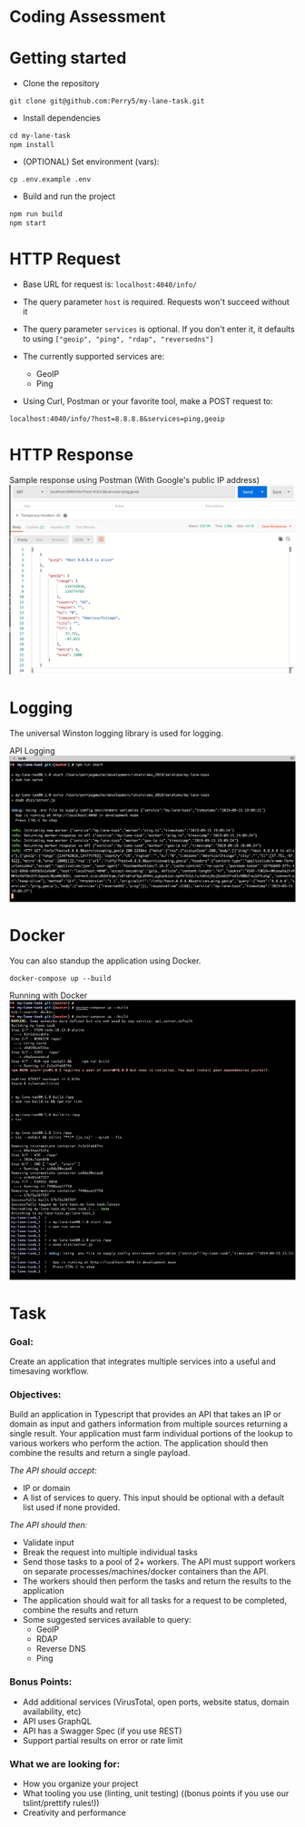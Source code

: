 # Coding Assessment

# Getting started
- Clone the repository
```
git clone git@github.com:Perry5/my-lane-task.git
```
- Install dependencies
```
cd my-lane-task
npm install
```
- (OPTIONAL) Set environment (vars):
```
cp .env.example .env
```
- Build and run the project
```
npm run build
npm start
```
# HTTP Request
- Base URL for request is: `localhost:4040/info/`
- The query parameter `host` is required. Requests won't succeed without it
- The query parameter `services` is optional. If you don't enter it, it defaults to using 
`["geoip", "ping", "rdap", "reversedns"]` 
- The currently supported services are: 
    - GeoIP
    - Ping

- Using Curl, Postman or your favorite tool, make a POST request to: 
```
localhost:4040/info/?host=8.8.8.8&services=ping,geoip
```


# HTTP Response
Sample response using Postman (With Google's public IP address)
![logging_image](src/public/response.png)

# Logging
The universal Winston logging library is used for logging.

API Logging
![logging_image](src/public/logging.png)

# Docker
You can also standup the application using Docker. 
```$xslt
docker-compose up --build
```
Running with Docker
![logging_image](src/public/docker.png)



# Task
### Goal:

Create an application that integrates multiple services into a useful and timesaving workflow.

### Objectives:

Build an application in Typescript that provides an API that takes an IP or domain as input and gathers information from multiple sources returning a single result. Your application must farm individual portions of the lookup to various workers who perform the action. The application should then combine the results and return a single payload.

*The API should accept:*

- IP or domain
- A list of services to query. This input should be optional with a default list used if none provided.

*The API should then:*

- Validate input
- Break the request into multiple individual tasks
- Send those tasks to a pool of 2+ workers. The API must support workers on separate processes/machines/docker containers than the API.
- The workers should then perform the tasks and return the results to the application
- The application should wait for all tasks for a request to be completed, combine the results and return
- Some suggested services available to query:
    - GeoIP
    - RDAP
    - Reverse DNS
    - Ping

### Bonus Points:
- Add additional services (VirusTotal, open ports, website status, domain availability, etc)
- API uses GraphQL
- API has a Swagger Spec (if you use REST)
- Support partial results on error or rate limit

### What we are looking for:
- How you organize your project
- What tooling you use (linting, unit testing) ((bonus points if you use our tslint/prettify rules!))
- Creativity and performance

